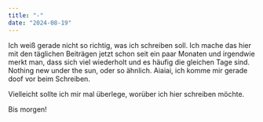 ```yaml
---
title: "-"
date: "2024-08-19"
---
```


Ich weiß gerade nicht so richtig, was ich schreiben soll. Ich mache das hier mit den täglichen Beiträgen jetzt schon seit ein paar Monaten und irgendwie merkt man, dass sich viel wiederholt und es häufig die gleichen Tage sind. Nothing new under the sun, oder so ähnlich. Aiaiai, ich komme mir gerade doof vor beim Schreiben.

Vielleicht sollte ich mir mal überlege, worüber ich hier schreiben möchte.

Bis morgen!
